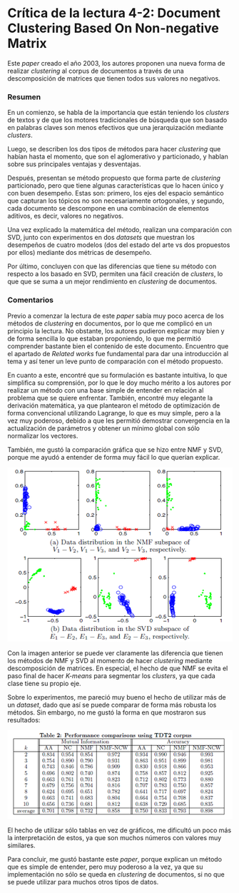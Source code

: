 # Crítica de la lectura 4-2: Document Clustering Based On Non-negative Matrix
Este *paper* creado el año 2003, los autores proponen una nueva forma de realizar *clustering* al corpus de documentos a través de una descomposición de matrices que tienen todos sus valores no negativos.

### Resumen

En un comienzo, se habla de la importancia que están teniendo los *clusters* de textos y de que los motores tradicionales de búsqueda que son basado en palabras claves son menos efectivos que una jerarquización mediante *clusters*.

Luego, se describen los dos tipos de métodos para hacer *clustering* que habían hasta el momento, que son el aglomerativo y particionado, y hablan sobre sus principales ventajas y desventajas.

Después, presentan se método propuesto que forma parte de *clustering* particionado, pero que tiene algunas características que lo hacen único y con buen desempeño. Estas son: primero, los ejes del espacio semántico que capturan los tópicos no son necesariamente ortogonales, y segundo, cada documento se descompone en una combinación de elementos aditivos, es decir, valores no negativos.

Una vez explicado la matemática del método, realizan una comparación con SVD, junto con experimentos en dos *datasets* que muestran los desempeños de cuatro modelos (dos del estado del arte vs dos propuestos por ellos) mediante dos métricas de desempeño.

Por último, concluyen con que las diferencias que tiene su método con respecto a los basado en SVD, permiten una fácil creación de *clusters*, lo que que se suma a un mejor rendimiento en *clustering* de documentos.

### Comentarios

Previo a comenzar la lectura de este *paper* sabía muy poco acerca de los métodos de *clustering* en documentos, por lo que me complicó en un principio la lectura. No obstante, los autores pudieron explicar muy bien y de forma sencilla lo que estaban proponiendo, lo que me permitió comprender bastante bien el contenido de este documento. Encuentro que el apartado de *Related works* fue fundamental para dar una introducción al tema y así tener un leve punto de comparación con el método propuesto.

En cuanto a este, encontré que su formulación es bastante intuitiva, lo que simplifica su comprensión, por lo que le doy mucho mérito a los autores por realizar un método con una base simple de entender en relación al problema que se quiere enfrentar.  También,  encontré muy elegante la derivación matemática, ya que plantearon el método de optimización de forma convencional utilizando Lagrange, lo que es muy simple, pero a la vez muy poderoso, debido a que les permitió demostrar convergencia en la actualización de parámetros y obtener un mínimo global con sólo normalizar los vectores.

También, me gustó la comparación gráfica que se hizo entre NMF y SVD, porque me ayudó a entender de forma muy fácil lo que querían explicar.

![](Assets/lectura4-2_comparacion.png)

Con la imagen anterior se puede ver claramente las diferencia que tienen los métodos de NMF y SVD al momento de hacer *clustering* mediante descomposición de matrices. En especial, el hecho de que NMF se evita el paso final de hacer *K-means* para segmentar los *clusters*, ya que cada clase tiene su propio eje.

Sobre lo experimentos, me pareció muy bueno el hecho de utilizar más de un *dataset*, dado que así se puede comparar de forma más robusta los métodos. Sin embargo, no me gustó la forma en que mostraron sus resultados:

![](Assets/lectura4-2_tabla.png)

El hecho de utilizar sólo tablas en vez de gráficos, me dificultó un poco más la interpretación de estos, ya que son muchos números con valores muy similares.

Para concluir, me gustó bastante este *paper*, porque explican un método que es simple de entender, pero muy poderoso a la vez, ya que su implementación no sólo se queda en *clustering* de documentos, si no que se puede utilizar para muchos otros tipos de datos.
